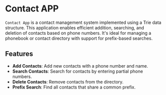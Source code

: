# Contact APP

`Contact App` is a contact management system implemented using a Trie data structure. This application enables efficient addition, searching, and deletion of contacts based on phone numbers. It's ideal for managing a phonebook or contact directory with support for prefix-based searches.

## Features

- **Add Contacts**: Add new contacts with a phone number and name.
- **Search Contacts**: Search for contacts by entering partial phone numbers.
- **Delete Contacts**: Remove contacts from the directory.
- **Prefix Search**: Find all contacts that share a common prefix.
